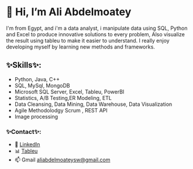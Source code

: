 # 👋 Hi, I’m Ali Abdelmoatey

I'm from Egypt, and i'm a data analyst, i manipulate data using SQL, Python and Excel to produce innovative solutions to every problem, 
Also visualize the result using tableu to make  it easier to understand. I really enjoy developing myself by learning new methods and frameworks.

## ✨Skills✨:
- Python, Java, C++
- SQL, MySql, MongoDB
- Microsoft SQL Server, Excel, Tableu, PowerBI
- Statistics, A/B Testing,ER Modeling, ETL
- Data Cleansing, Data Mining, Data Warehouse, Data Visualization
- Agile Methodolodgy Scrum , REST API
- Image processing

### ✨Contact✨:
- 📱 [LinkedIn](https://www.linkedin.com/in/ali-abdelmoatey-906b00192/)
- 📊 [Tableu](https://public.tableau.com/app/profile/ali.abdelmoatey)
- 📫 Gmail aliabdelmoateysw@gmail.com
